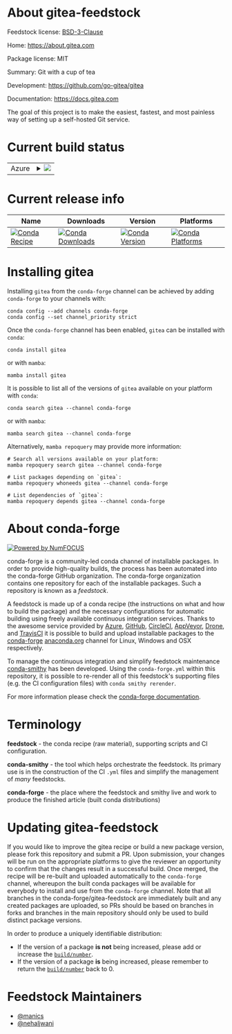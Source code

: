About gitea-feedstock
=====================

Feedstock license: [BSD-3-Clause](https://github.com/conda-forge/gitea-feedstock/blob/main/LICENSE.txt)

Home: https://about.gitea.com

Package license: MIT

Summary: Git with a cup of tea

Development: https://github.com/go-gitea/gitea

Documentation: https://docs.gitea.com

The goal of this project is to make the easiest, fastest, and most
painless way of setting up a self-hosted Git service.


Current build status
====================


<table>
    
  <tr>
    <td>Azure</td>
    <td>
      <details>
        <summary>
          <a href="https://dev.azure.com/conda-forge/feedstock-builds/_build/latest?definitionId=4490&branchName=main">
            <img src="https://dev.azure.com/conda-forge/feedstock-builds/_apis/build/status/gitea-feedstock?branchName=main">
          </a>
        </summary>
        <table>
          <thead><tr><th>Variant</th><th>Status</th></tr></thead>
          <tbody><tr>
              <td>linux_64</td>
              <td>
                <a href="https://dev.azure.com/conda-forge/feedstock-builds/_build/latest?definitionId=4490&branchName=main">
                  <img src="https://dev.azure.com/conda-forge/feedstock-builds/_apis/build/status/gitea-feedstock?branchName=main&jobName=linux&configuration=linux%20linux_64_" alt="variant">
                </a>
              </td>
            </tr><tr>
              <td>osx_64</td>
              <td>
                <a href="https://dev.azure.com/conda-forge/feedstock-builds/_build/latest?definitionId=4490&branchName=main">
                  <img src="https://dev.azure.com/conda-forge/feedstock-builds/_apis/build/status/gitea-feedstock?branchName=main&jobName=osx&configuration=osx%20osx_64_" alt="variant">
                </a>
              </td>
            </tr>
          </tbody>
        </table>
      </details>
    </td>
  </tr>
</table>

Current release info
====================

| Name | Downloads | Version | Platforms |
| --- | --- | --- | --- |
| [![Conda Recipe](https://img.shields.io/badge/recipe-gitea-green.svg)](https://anaconda.org/conda-forge/gitea) | [![Conda Downloads](https://img.shields.io/conda/dn/conda-forge/gitea.svg)](https://anaconda.org/conda-forge/gitea) | [![Conda Version](https://img.shields.io/conda/vn/conda-forge/gitea.svg)](https://anaconda.org/conda-forge/gitea) | [![Conda Platforms](https://img.shields.io/conda/pn/conda-forge/gitea.svg)](https://anaconda.org/conda-forge/gitea) |

Installing gitea
================

Installing `gitea` from the `conda-forge` channel can be achieved by adding `conda-forge` to your channels with:

```
conda config --add channels conda-forge
conda config --set channel_priority strict
```

Once the `conda-forge` channel has been enabled, `gitea` can be installed with `conda`:

```
conda install gitea
```

or with `mamba`:

```
mamba install gitea
```

It is possible to list all of the versions of `gitea` available on your platform with `conda`:

```
conda search gitea --channel conda-forge
```

or with `mamba`:

```
mamba search gitea --channel conda-forge
```

Alternatively, `mamba repoquery` may provide more information:

```
# Search all versions available on your platform:
mamba repoquery search gitea --channel conda-forge

# List packages depending on `gitea`:
mamba repoquery whoneeds gitea --channel conda-forge

# List dependencies of `gitea`:
mamba repoquery depends gitea --channel conda-forge
```


About conda-forge
=================

[![Powered by
NumFOCUS](https://img.shields.io/badge/powered%20by-NumFOCUS-orange.svg?style=flat&colorA=E1523D&colorB=007D8A)](https://numfocus.org)

conda-forge is a community-led conda channel of installable packages.
In order to provide high-quality builds, the process has been automated into the
conda-forge GitHub organization. The conda-forge organization contains one repository
for each of the installable packages. Such a repository is known as a *feedstock*.

A feedstock is made up of a conda recipe (the instructions on what and how to build
the package) and the necessary configurations for automatic building using freely
available continuous integration services. Thanks to the awesome service provided by
[Azure](https://azure.microsoft.com/en-us/services/devops/), [GitHub](https://github.com/),
[CircleCI](https://circleci.com/), [AppVeyor](https://www.appveyor.com/),
[Drone](https://cloud.drone.io/welcome), and [TravisCI](https://travis-ci.com/)
it is possible to build and upload installable packages to the
[conda-forge](https://anaconda.org/conda-forge) [anaconda.org](https://anaconda.org/)
channel for Linux, Windows and OSX respectively.

To manage the continuous integration and simplify feedstock maintenance
[conda-smithy](https://github.com/conda-forge/conda-smithy) has been developed.
Using the ``conda-forge.yml`` within this repository, it is possible to re-render all of
this feedstock's supporting files (e.g. the CI configuration files) with ``conda smithy rerender``.

For more information please check the [conda-forge documentation](https://conda-forge.org/docs/).

Terminology
===========

**feedstock** - the conda recipe (raw material), supporting scripts and CI configuration.

**conda-smithy** - the tool which helps orchestrate the feedstock.
                   Its primary use is in the construction of the CI ``.yml`` files
                   and simplify the management of *many* feedstocks.

**conda-forge** - the place where the feedstock and smithy live and work to
                  produce the finished article (built conda distributions)


Updating gitea-feedstock
========================

If you would like to improve the gitea recipe or build a new
package version, please fork this repository and submit a PR. Upon submission,
your changes will be run on the appropriate platforms to give the reviewer an
opportunity to confirm that the changes result in a successful build. Once
merged, the recipe will be re-built and uploaded automatically to the
`conda-forge` channel, whereupon the built conda packages will be available for
everybody to install and use from the `conda-forge` channel.
Note that all branches in the conda-forge/gitea-feedstock are
immediately built and any created packages are uploaded, so PRs should be based
on branches in forks and branches in the main repository should only be used to
build distinct package versions.

In order to produce a uniquely identifiable distribution:
 * If the version of a package **is not** being increased, please add or increase
   the [``build/number``](https://docs.conda.io/projects/conda-build/en/latest/resources/define-metadata.html#build-number-and-string).
 * If the version of a package **is** being increased, please remember to return
   the [``build/number``](https://docs.conda.io/projects/conda-build/en/latest/resources/define-metadata.html#build-number-and-string)
   back to 0.

Feedstock Maintainers
=====================

* [@manics](https://github.com/manics/)
* [@nehaljwani](https://github.com/nehaljwani/)

